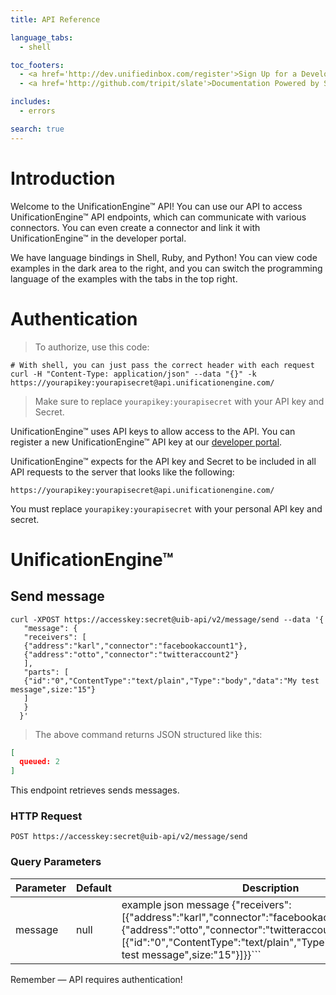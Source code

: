 ```yaml
---
title: API Reference

language_tabs:
  - shell

toc_footers:
  - <a href='http://dev.unifiedinbox.com/register'>Sign Up for a Developer Key</a>
  - <a href='http://github.com/tripit/slate'>Documentation Powered by Slate</a>

includes:
  - errors

search: true
---
```


# Introduction

Welcome to the UnificationEngine™ API! You can use our API to access UnificationEngine™ API endpoints, which can communicate with various connectors. You can even create a connector and link it with UnificationEngine™ in the developer portal.

We have language bindings in Shell, Ruby, and Python! You can view code examples in the dark area to the right, and you can switch the programming language of the examples with the tabs in the top right.


# Authentication

> To authorize, use this code:

```shell
# With shell, you can just pass the correct header with each request
curl -H "Content-Type: application/json" --data "{}" -k https://yourapikey:yourapisecret@api.unificationengine.com/
```

> Make sure to replace `yourapikey:yourapisecret` with your API key and Secret.

UnificationEngine™ uses API keys to allow access to the API. You can register a new UnificationEngine™ API key at our [developer portal](http://dev.unifiedinbox.com).

UnificationEngine™ expects for the API key and Secret to be included in all API requests to the server that looks like the following:

`https://yourapikey:yourapisecret@api.unificationengine.com/`

<aside class="notice">
You must replace <code>yourapikey:yourapisecret</code> with your personal API key and secret.
</aside>

# UnificationEngine™

## Send message

```shell
curl -XPOST https://accesskey:secret@uib-api/v2/message/send --data '{
   "message": {
   "receivers": [
   {"address":"karl","connector":"facebookaccount1"},
   {"address":"otto","connector":"twitteraccount2"}
   ],
   "parts": [
   {"id":"0","ContentType":"text/plain","Type":"body","data":"My test message",size:"15"}
   ]
   }
  }'
```

> The above command returns JSON structured like this:

```json
[
  queued: 2
]

```

This endpoint retrieves sends messages.

### HTTP Request

`POST https://accesskey:secret@uib-api/v2/message/send`

### Query Parameters

Parameter | Default | Description
--------- | ------- | -----------
message | null | example json message {"receivers": [{"address":"karl","connector":"facebookaccount1"},{"address":"otto","connector":"twitteraccount2"}],"parts": [{"id":"0","ContentType":"text/plain","Type":"body","data":"My test message",size:"15"}]}}```


<aside class="success">
Remember — API requires authentication!
</aside>

